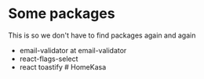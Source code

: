 # Some packages

This is so we don't have to find packages again and again

- email-validator at email-validator
- react-flags-select
- react toastify
#   H o m e K a s a  
 